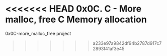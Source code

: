 <<<<<<< HEAD
0x0C. C - More malloc, free
C
Memory allocation
=======
0x0C-more_malloc_free project
>>>>>>> a233e97a9842df94b2787d917c72893f41af3e45
